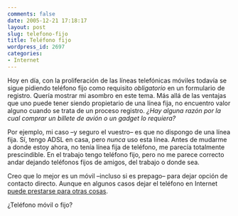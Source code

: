 ```yaml
---
comments: false
date: 2005-12-21 17:18:17
layout: post
slug: telefono-fijo
title: Teléfono fijo
wordpress_id: 2697
categories:
- Internet
---
```


Hoy en día, con la proliferación de las líneas telefónicas móviles todavía se sigue pidiendo teléfono fijo como requisito _obligatorio_ en un formulario de registro. Quería mostrar mi asombro en este tema. Más allá de las ventajas que uno puede tener siendo propietario de una línea fija, no encuentro valor alguno cuando se trata de un proceso registro. _¿Hay alguna razón por la cual comprar un billete de avión o un gadget lo requiera?_





Por ejemplo, mi caso –y seguro el vuestro– es que no dispongo de una línea fija. Sí, tengo ADSL en casa, pero _nunca_ uso esta línea. Antes de mudarme a donde estoy ahora, no tenía línea fija de teléfono, me parecía totalmente prescindible. En el trabajo tengo teléfono fijo, pero no me parece correcto andar dejando teléfonos fijos de amigos, del trabajo o donde sea.





Creo que lo mejor es un móvil –incluso si es prepago– para dejar opción de contacto directo. Aunque en algunos casos dejar el teléfono en Internet [puede prestarse para otras cosas](http://www.minid.net/2005/04/14/hola-le-llamo-para-tuuuuuuuuuuu/).





¿Teléfono móvil o fijo?
